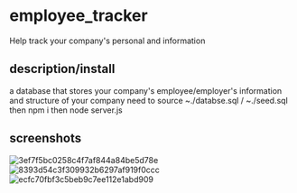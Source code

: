 # employee_tracker
Help track your company's personal and information
## description/install
a database that stores your company's employee/employer's information and structure of your company
need to source ~./databse.sql / ~./seed.sql then npm i then node server.js
## screenshots
![3ef7f5bc0258c4f7af844a84be5d78e](https://user-images.githubusercontent.com/78008918/235600872-dca17ea6-53d7-4253-8606-4b928c0a57a4.png)
![8393d54c3f309932b6297af919f0ccc](https://user-images.githubusercontent.com/78008918/235600874-49fa9f5d-ba44-4217-bfaf-91a393fb7549.png)
![ecfc70fbf3c5beb9c7ee112e1abd909](https://user-images.githubusercontent.com/78008918/235600879-d1cc5d9a-5166-4156-ad54-4befa1bfca8c.png)
